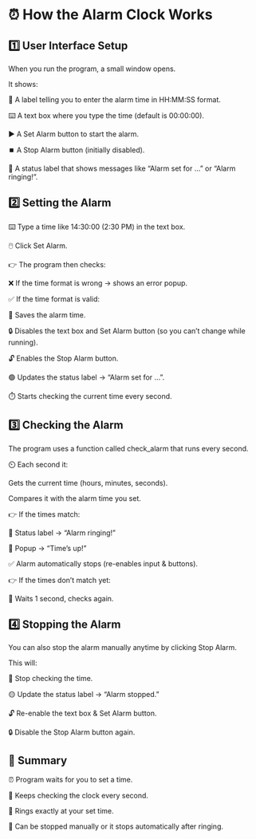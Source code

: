 # ⏰ How the Alarm Clock Works

## 1️⃣ User Interface Setup

When you run the program, a small window opens.

It shows:

📝 A label telling you to enter the alarm time in HH:MM:SS format.

⌨️ A text box where you type the time (default is 00:00:00).

▶️ A Set Alarm button to start the alarm.

⏹️ A Stop Alarm button (initially disabled).

📢 A status label that shows messages like “Alarm set for ...” or “Alarm ringing!”.

## 2️⃣ Setting the Alarm

⌨️ Type a time like 14:30:00 (2:30 PM) in the text box.

🖱️ Click Set Alarm.

👉 The program then checks:

❌ If the time format is wrong → shows an error popup.

✅ If the time format is valid:

💾 Saves the alarm time.

🔒 Disables the text box and Set Alarm button (so you can’t change while running).

🔓 Enables the Stop Alarm button.

🟢 Updates the status label → “Alarm set for ...”.

⏱️ Starts checking the current time every second.

## 3️⃣ Checking the Alarm

The program uses a function called check_alarm that runs every second.

⏲️ Each second it:

Gets the current time (hours, minutes, seconds).

Compares it with the alarm time you set.

👉 If the times match:

📢 Status label → “Alarm ringing!”

🔔 Popup → “Time’s up!”

✅ Alarm automatically stops (re-enables input & buttons).

👉 If the times don’t match yet:

🔄 Waits 1 second, checks again.

## 4️⃣ Stopping the Alarm

You can also stop the alarm manually anytime by clicking Stop Alarm.

This will:

🛑 Stop checking the time.

🟡 Update the status label → “Alarm stopped.”

🔓 Re-enable the text box & Set Alarm button.

🔒 Disable the Stop Alarm button again.

## 📝 Summary

⏰ Program waits for you to set a time.

🔄 Keeps checking the clock every second.

🔔 Rings exactly at your set time.

🛑 Can be stopped manually or it stops automatically after ringing.

